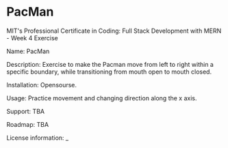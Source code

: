 # PacMan

MIT's Professional Certificate in Coding: Full Stack Development with MERN - Week 4 Exercise

Name: PacMan

Description: Exercise to make the Pacman move from left to right within a specific boundary, while transitioning from mouth open to mouth closed.

Installation: Opensourse.

Usage: Practice movement and changing direction along the x axis.

Support: TBA

Roadmap: TBA 

License information: _ 


